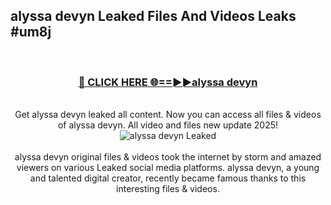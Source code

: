 ## alyssa devyn Leaked Files And Videos Leaks #um8j
<br>
<div align="center">
<h3><a href="https://watchclip.my.id/alyssa devyn" rel="nofollow">🔴 CLICK HERE 🌐==►►alyssa devyn</a></h3>
<br>
Get alyssa devyn leaked all content. Now you can access all files & videos of alyssa devyn. All video and files new update 2025!
<br>
<a href="https://watchclip.my.id/alyssa devyn" rel="nofollow" data-target="animated-image.originalLink"><img src="https://i.ibb.co.com/WyWwxjT/player-gif2.gif" alt="alyssa devyn Leaked" style="max-width: 100%; display: inline-block;" data-target="animated-image.originalImage"></a>
<br><br>
alyssa devyn original files & videos took the internet by storm and amazed viewers on various Leaked social media platforms. alyssa devyn, a young and talented digital creator, recently became famous thanks to this interesting files & videos.
</div>
<br>